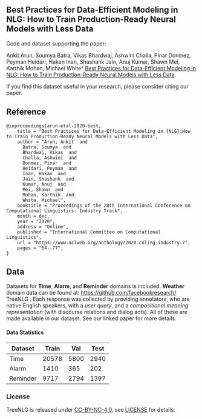 ## Best Practices for Data-Efficient Modeling in NLG: How to Train Production-Ready Neural Models with Less Data

Code and dataset supporting the paper:

Ankit Arun, Soumya Batra, Vikas Bhardwaj, Ashwini Challa, Pinar Donmez, Peyman Heidari, Hakan Inan, Shashank Jain, Anuj Kumar, Shawn Mei, Karthik Mohan, Michael White† [Best Practices for Data-Efficient Modeling in NLG: How to Train Production-Ready Neural Models with Less Data](https://www.aclweb.org/anthology/2020.coling-industry.7/).

If you find this dataset useful in your research, please consider citing our paper.

## Reference

```
@inproceedings{arun-etal-2020-best,
    title = "Best Practices for Data-Efficient Modeling in {NLG}:How to Train Production-Ready Neural Models with Less Data",
    author = "Arun, Ankit  and
      Batra, Soumya  and
      Bhardwaj, Vikas  and
      Challa, Ashwini  and
      Donmez, Pinar  and
      Heidari, Peyman  and
      Inan, Hakan  and
      Jain, Shashank  and
      Kumar, Anuj  and
      Mei, Shawn  and
      Mohan, Karthik  and
      White, Michael",
    booktitle = "Proceedings of the 28th International Conference on Computational Linguistics: Industry Track",
    month = dec,
    year = "2020",
    address = "Online",
    publisher = "International Committee on Computational Linguistics",
    url = "https://www.aclweb.org/anthology/2020.coling-industry.7",
    pages = "64--77",
}
```

## Data

Datasets for **Time**, **Alarm**, and **Reminder** domains is included.
**Weather** domain data can be found at: https://github.com/facebookresearch/
TreeNLG .
Each response was collected by providing annotators, who are native English speakers, with a *user query*, and a *compositional meaning representation* (with discourse relations and dialog acts). All of these are made available in our dataset. See our linked paper for more details.

#### Data Statistics

Dataset           | Train | Val  | Test
-------           | ----- | ---  | ----
Time              | 20578 | 5800 | 2940
Alarm             | 1410  | 365  | 202
Reminder          | 9717  | 2794 | 1397

### License

TreeNLG is released under [CC-BY-NC-4.0](https://creativecommons.org/licenses/by-nc/4.0/legalcode), see [LICENSE](LICENSE.md) for details.
